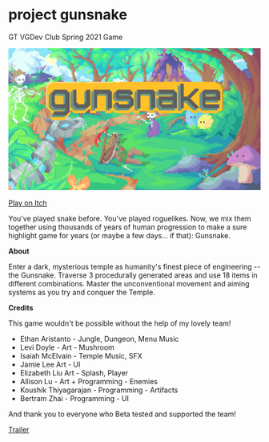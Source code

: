 # project gunsnake
GT VGDev Club Spring 2021 Game

![Image](production/gunsnake_title.png?raw=true "Title")

[Play on Itch](https://randomerz.itch.io/gunsnake)

You've played snake before. You've played roguelikes. Now, we mix them together using thousands of years of human progression to make a sure highlight game for years (or maybe a few days... if that): Gunsnake.

**About**

Enter a dark, mysterious temple as humanity's finest piece of engineering -- the Gunsnake. Traverse 3 procedurally generated areas and use 18 items in different combinations. Master the unconventional movement and aiming systems as you try and conquer the Temple.

**Credits**

This game wouldn't be possible without the help of my lovely team!

* Ethan Aristanto -	Jungle, Dungeon, Menu Music
* Levi Doyle - Art - Mushroom
* Isaiah McElvain	- Temple Music, SFX
* Jamie Lee	Art - UI
* Elizabeth Liu	Art - Splash, Player
* Allison Lu - Art + Programming - Enemies
* Koushik Thiyagarajan - Programming - Artifacts
* Bertram Zhai - Programming - UI

And thank you to everyone who Beta tested and supported the team!

[Trailer](https://youtu.be/72J5DKxEBv4)
